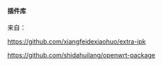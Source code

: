 #### 插件库

来自：

https://github.com/xiangfeidexiaohuo/extra-ipk

https://github.com/shidahuilang/openwrt-package
